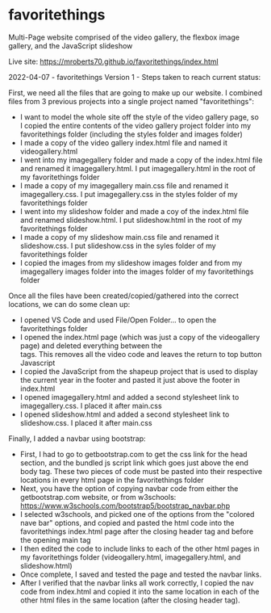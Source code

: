 # favoritethings
Multi-Page website comprised of the video gallery, the flexbox image gallery, and the JavaScript slideshow

Live site: https://mroberts70.github.io/favoritethings/index.html

2022-04-07 - favoritethings Version 1 - Steps taken to reach current status:

First, we need all the files that are going to make up our website. I combined files from 3 previous projects into a single project named "favoritethings":
- I want to model the whole site off the style of the video gallery page, so I copied the entire contents of the video gallery project folder into my favoritethings folder (including the styles folder and images folder)
- I made a copy of the video gallery index.html file and named it videogallery.html
- I went into my imagegallery folder and made a copy of the index.html file and renamed it imagegallery.html. I put imagegallery.html in the root of my favoritethings folder
- I made a copy of my imagegallery main.css file and renamed it imagegallery.css. I put imagegallery.css in the styles folder of my favoritethings folder
- I went into my slideshow folder and made a coy of the index.html file and renamed slideshow.html. I put slideshow.html in the root of my favoritethings folder
- I made a copy of my slideshow main.css file and renamed it slideshow.css. I put slideshow.css in the syles folder of my favoritethings folder
- I copied the images from my slideshow images folder and from my imagegallery images folder into the images folder of my favoritethings folder

Once all the files have been created/copied/gathered into the correct locations, we can do some clean up:
- I opened VS Code and used File/Open Folder... to open the favoritethings folder
- I opened the index.html page (which was just a copy of the videogallery page) and deleted everything between the <section> tags. This removes all the video code and leaves the return to top button Javascript
- I copied the JavaScript from the shapeup project that is used to display the current year in the footer and pasted it just above the footer in index.html
- I opened imagegallery.html and added a second stylesheet link to imagegallery.css. I placed it after main.css
- I opened slideshow.html and added a second stylesheet link to slideshow.css. I placed it after main.css
  
Finally, I added a navbar using bootstrap:
- First, I had to go to getbootstrap.com to get the css link for the head section, and the bundled js script link which goes just above the end body tag. These two pieces of code must be pasted into their respective locations in every html page in the favoritethings folder
- Next, you have the option of copying navbar code from either the getbootstrap.com website, or from w3schools: https://www.w3schools.com/bootstrap5/bootstrap_navbar.php
- I selected w3schools, and picked one of the options from the "colored nave bar" options, and copied and pasted the html code into the favoritethings index.html page after the closing header tag and before the opening main tag
- I then edited the code to include links to each of the other html pages in my favoritethings folder (videogallery.html, imagegallery.html, and slideshow.html)
- Once complete, I saved and tested the page and tested the navbar links. 
- After I verified that the navbar links all work correctly, I copied the nav code from index.html and copied it into the same location in each of the other html files in the same location (after the closing header tag). 
